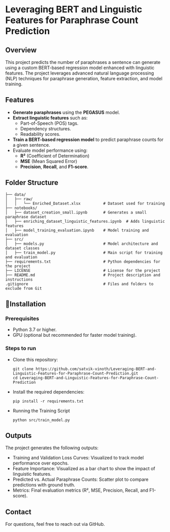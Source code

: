# Leveraging BERT and Linguistic Features for Paraphrase Count Prediction

## Overview
This project predicts the number of paraphrases a sentence can generate using a custom BERT-based regression model enhanced with linguistic features. The project leverages advanced natural language processing (NLP) techniques for paraphrase generation, feature extraction, and model training.

## Features
- **Generate paraphrases** using the **PEGASUS** model.
- **Extract linguistic features** such as:
  - Part-of-Speech (POS) tags.
  - Dependency structures.
  - Readability scores.
- **Train a BERT-based regression model** to predict paraphrase counts for a given sentence.
- Evaluate model performance using:
  - **R²** (Coefficient of Determination)
  - **MSE** (Mean Squared Error)
  - **Precision**, **Recall**, and **F1-score**.

## Folder Structure
```plaintext
├── data/
│   ├── raw/
│   │   └── Enriched_Dataset.xlsx          # Dataset used for training
├── notebooks/
│   ├── dataset_creation_small.ipynb       # Generates a small paraphrase dataset
│   ├── enriching_dataset_linguistic_features.ipynb  # Adds linguistic features
│   ├── model_training_evaluation.ipynb    # Model training and evaluation
├── src/
│   ├── models.py                          # Model architecture and dataset classes
│   ├── train_model.py                     # Main script for training and evaluation
├── requirements.txt                       # Python dependencies for the project
├── LICENSE                                # License for the project
├── README.md                              # Project description and instructions
.gitignore                                 # Files and folders to exclude from Git
```
## 🚀Installation

### Prerequisites
 - Python 3.7 or higher.
 - GPU (optional but recommended for faster model training).

### Steps to run
 - Clone this repository:
   ```plaintext
   git clone https://github.com/satvik-vinoth/Leveraging-BERT-and-Linguistic-Features-for-Paraphrase-Count-Prediction.git
   cd Leveraging-BERT-and-Linguistic-Features-for-Paraphrase-Count-Prediction
   ```
 - Install the required dependencies:
   ```plaintext
   pip install -r requirements.txt
   ```
 - Running the Training Script
   ```plaintext
   python src/train_model.py
   ```
## Outputs
The project generates the following outputs:
 - Training and Validation Loss Curves: Visualized to track model performance over epochs.
 - Feature Importance: Visualized as a bar chart to show the impact of linguistic features.
 - Predicted vs. Actual Paraphrase Counts: Scatter plot to compare predictions with ground truth.
 - Metrics: Final evaluation metrics (R², MSE, Precision, Recall, and F1-score).

## Contact
For questions, feel free to reach out via GitHub.
  
